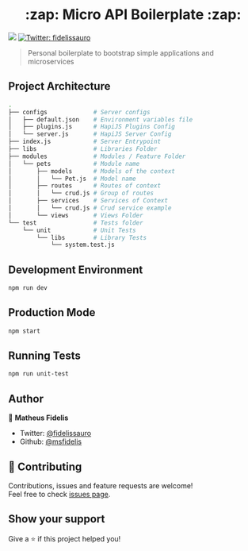 <h1 align="center"> :zap: Micro API Boilerplate :zap: </h1>
<p>
  <img src="https://img.shields.io/badge/version-0.0.1-blue.svg?cacheSeconds=2592000" />
  <a href="https://twitter.com/fidelissauro">
    <img alt="Twitter: fidelissauro" src="https://img.shields.io/twitter/follow/fidelissauro.svg?style=social" target="_blank" />
  </a>
</p>

> Personal boilerplate to bootstrap simple applications and microservices

## Project Architecture 

```bash
.
├── configs             # Server configs
│   ├── default.json	# Environment variables file
│   ├── plugins.js		# HapiJS Plugins Config
│   └── server.js		# HapiJS Server Config
├── index.js			# Server Entrypoint
├── libs				# Libraries Folder
├── modules				# Modules / Feature Folder
│   └── pets			# Module name
│       ├── models		# Models of the context
│       │   └── Pet.js	# Model name
│       ├── routes		# Routes of context
│       │   └── crud.js	# Group of routes
│       ├── services	# Services of Context
│       │   └── crud.js	# Crud service example
│       └── views		# Views Folder
└── test				# Tests folder
    └── unit			# Unit Tests
        └── libs		# Library Tests
            └── system.test.js
```

## Development Environment 

```bash
npm run dev
```

## Production Mode

```bash
npm start
```

## Running Tests

```bash
npm run unit-test
```

## Author

👤 **Matheus Fidelis**

* Twitter: [@fidelissauro](https://twitter.com/fidelissauro)
* Github: [@msfidelis](https://github.com/msfidelis)

## 🤝 Contributing

Contributions, issues and feature requests are welcome!<br />Feel free to check [issues page](/issues).

## Show your support

Give a ⭐️ if this project helped you!